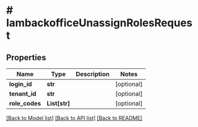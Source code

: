# # IambackofficeUnassignRolesRequest


## Properties 


Name | Type | Description | Notes
------------ | ------------- | ------------- | -------------
**login_id**| **str** |   | [optional]
**tenant_id**| **str** |   | [optional]
**role_codes**| **List[str]** |   | [optional]


[[Back to Model list]](../../README.md#models) [[Back to API list]](../../README.md#endpoints) [[Back to README]](../../README.md)

